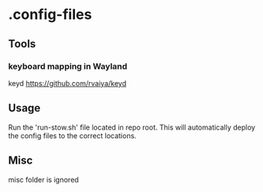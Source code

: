 # .config-files

## Tools

### keyboard mapping in Wayland
keyd  https://github.com/rvaiya/keyd


## Usage
Run the 'run-stow.sh' file located in repo root. This will automatically deploy the config files to the correct locations.

## Misc
misc folder is ignored
